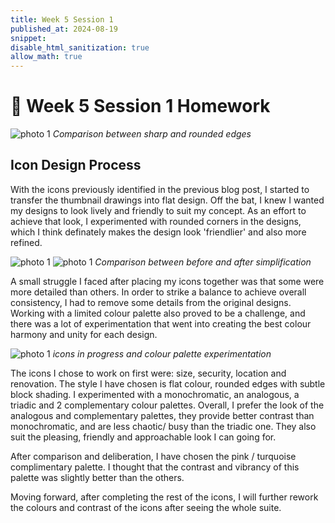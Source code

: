 ```yaml
---
title: Week 5 Session 1
published_at: 2024-08-19
snippet: 
disable_html_sanitization: true
allow_math: true
---
```


# :page_with_curl: Week 5 Session 1 Homework 

![photo 1](photos/23.png)
*Comparison between sharp and rounded edges*

## Icon Design Process

With the icons previously identified in the previous blog post, I started to transfer the thumbnail drawings into flat design. Off the bat, I knew I wanted my designs to look lively and friendly to suit my concept. As an effort to achieve that look, I experimented with rounded corners in the designs, which I think definately makes the design look 'friendlier' and also more refined.

![photo 1](photos/26.png)
![photo 1](photos/24.png)
*Comparison between before and after simplification*

A small struggle I faced after placing my icons together was that some were more detailed than others. In order to strike a balance to achieve overall consistency, I had to remove some details from the original designs. Working with a limited colour palette also proved to be a challenge, and there was a lot of experimentation that went into creating the best colour harmony and unity for each design.

![photo 1](photos/25.png)
*icons in progress and colour palette experimentation*

The icons I chose to work on first were: size, security, location and renovation. The style I have chosen is flat colour, rounded edges with subtle block shading. I experimented with a monochromatic, an analogous, a triadic and 2 complementary colour palettes. Overall, I prefer the look of the analogous and complementary palettes, they provide better contrast than monochromatic, and are less chaotic/ busy than the triadic one. They also suit the pleasing, friendly and approachable look I can going for. 

After comparison and deliberation, I have chosen the pink / turquoise complimentary palette. I thought that the contrast and vibrancy of this palette was slightly better than the others.

Moving forward, after completing the rest of the icons, I will further rework the colours and contrast of the icons after seeing the whole suite.